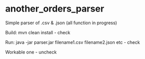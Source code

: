 # another_orders_parser
Simple parser of .csv & .json (all function in progress)

Build: mvn clean install - check

Run: java -jar parser.jar filename1.csv filename2.json etc - check

Workable one - uncheck
